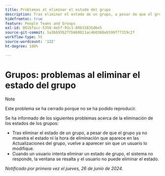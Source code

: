 ```yaml
---
title: Problemas al eliminar el estado del grupo
description: Tras eliminar el estado de un grupo, a pesar de que el grupo ya no muestra el estado ni la hora de eliminación que aparece en las Actualizaciones del grupo, vuelve a aparecer sin que un usuario lo modifique.
hidefromtoc: true
feature: People Teams and Groups
exl-id: 061bfacc-5350-4e5f-91c1-89b32835d6e5
source-git-commit: 1a3bb95b27fb660011ac4b0380eb599f77319c2f
workflow-type: ht
source-wordcount: '122'
ht-degree: 100%

---
```


# Grupos: problemas al eliminar el estado del grupo

>[!NOTE]
>
>Este problema se ha cerrado porque no se ha podido reproducir.

Se ha informado de los siguientes problemas acerca de la eliminación de los estados de los grupos:

* Tras eliminar el estado de un grupo, a pesar de que el grupo ya no muestra el estado ni la hora de eliminación que aparece en las Actualizaciones del grupo, vuelve a aparecer sin que un usuario lo modifique.
* Cuando un usuario intenta eliminar un estado de grupo, el sistema no responde, la ventana se resalta y el usuario no puede eliminar el estado.

_Notificado por primera vez el jueves, 26 de junio de 2024._
